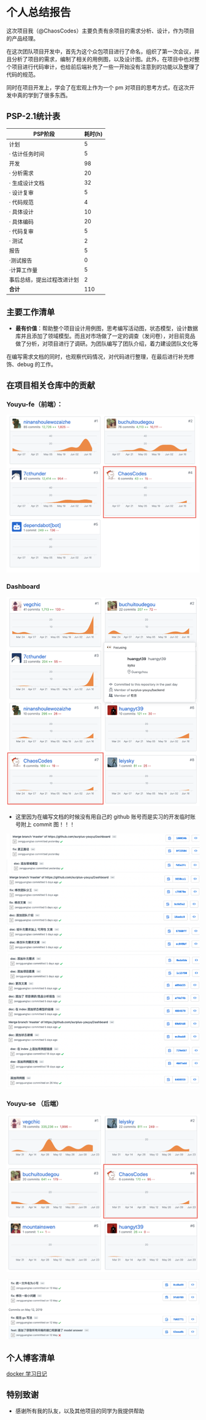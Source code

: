# 个人总结报告

这次项目我（@ChaosCodes）主要负责有余项目的需求分析、设计，作为项目的产品经理。

在这次团队项目开发中，首先为这个众包项目进行了命名，组织了第一次会议，并且分析了项目的需求，编制了相关的用例图，以及设计图。此外，在项目中也对整个项目进行代码审计，也给前后端补充了一些一开始没有注意到的功能以及整理了代码的规范。

同时在项目开发上，学会了在宏观上作为一个 pm 对项目的思考方式，在这次开发中真的学到了很多东西。

## PSP-2.1统计表

| PSP阶段                    | 耗时(h) |
| -------------------------- | ------- |
| 计划                       | 5       |
| · 估计任务时间             | 5       |
| 开发                       | 98      |
| · 分析需求                 | 20      |
| · 生成设计文档             | 32      |
| · 设计复审                 | 5       |
| · 代码规范                 | 4       |
| · 具体设计                 | 10      |
| · 具体编码                 | 20      |
| · 代码复审                 | 5       |
| · 测试                     | 2       |
| 报告                       | 5       |
| ·测试报告                  | 0       |
| ·计算工作量                | 5       |
| 事后总结，提出过程改进计划 | 2       |
| **合计**                   | 110     |

## 主要工作清单
* **最有价值**：帮助整个项目设计用例图，思考编写活动图，状态模型，设计数据库并且添加了领域模型。而且对市场做了一定的调查（发问卷），对目前竞品做了分析，对项目进行了调研。为团队编写了团队介绍，着力建设团队文化等

在编写需求文档的同时，也观察代码情况，对代码进行整理，在最后进行补充修饰、debug 的工作。

## 在项目相关仓库中的贡献
### Youyu-fe（前端）：
![image-20190628000924921](../assets/images/16340010-fe.png)

### Dashboard
![image-20190628001256965](../assets/images/16340010-dashboard.png)

* 这里因为在编写文档的时候没有用自己的 github 账号而是实习的开发临时账号附上 commit 图！！！

![image-20190627210230656](../assets/images/16340010-contribution.png)

### Youyu-se （后端）

![image-20190628001205051](../assets/images/16340010-se.png)

![image-20190628001744001](../assets/images/16340010-fe2.png)

## 个人博客清单

[docker 学习日记](https://chaoscodes.github.io/2019/04/02/Docker学习日记-Day1/)

## 特别致谢
* 感谢所有我的队友，以及其他项目的同学为我提供帮助
